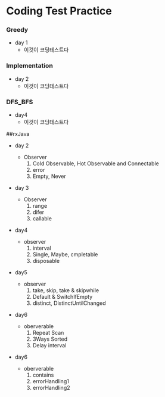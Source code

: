# Coding Test Practice
### Greedy
- day 1
	- 이것이 코딩테스트다 
### Implementation
- day 2
	- 이것이 코딩테스트다 
### DFS_BFS
- day4
	- 이것이 코딩테스트다

##rxJava
- day 2
	- Observer
		1. Cold Observable, Hot Observable and Connectable
		2. error
		3. Empty, Never
- day 3
	- Observer
		1. range
		2. difer
		3. callable

- day4
	- observer
		1. interval
		2. Single, Maybe, cmpletable
		3. disposable
- day5
	- observer
		1. take, skip, take & skipwhile
		2. Default & SwitchIfEmpty
		3. distinct, DistinctUntilChanged
- day6
	- oberverable
		1. Repeat Scan
		2. 3Ways Sorted
		3. Delay interval
- day6
	- oberverable
		1. contains
		2. errorHandling1
		3. errorHandling2
